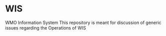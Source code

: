 # WIS
WMO Information System
This repository is meant for discussion of generic issues regarding the Operations of WIS

